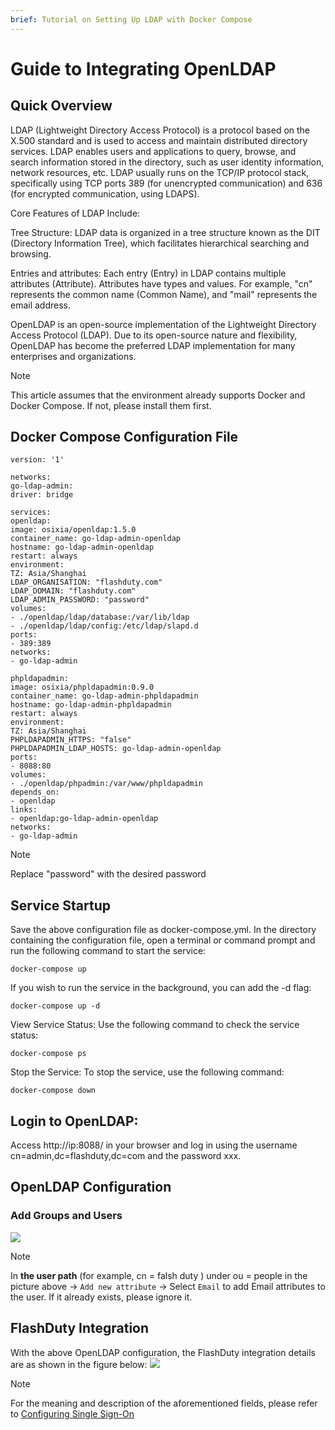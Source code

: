 ```yaml
---
brief: Tutorial on Setting Up LDAP with Docker Compose
---
```


# Guide to Integrating OpenLDAP

## Quick Overview

LDAP (Lightweight Directory Access Protocol) is a protocol based on the X.500 standard and is used to access and maintain distributed directory services. LDAP enables users and applications to query, browse, and search information stored in the directory, such as user identity information, network resources, etc. LDAP usually runs on the TCP/IP protocol stack, specifically using TCP ports 389 (for unencrypted communication) and 636 (for encrypted communication, using LDAPS).

Core Features of LDAP Include:

Tree Structure: LDAP data is organized in a tree structure known as the DIT (Directory Information Tree), which facilitates hierarchical searching and browsing.

Entries and attributes: Each entry (Entry) in LDAP contains multiple attributes (Attribute). Attributes have types and values. For example, "cn" represents the common name (Common Name), and "mail" represents the email address.

OpenLDAP is an open-source implementation of the Lightweight Directory Access Protocol (LDAP). Due to its open-source nature and flexibility, OpenLDAP has become the preferred LDAP implementation for many enterprises and organizations.

> [!NOTE]
> This article assumes that the environment already supports Docker and Docker Compose. If not, please install them first.

## Docker Compose Configuration File
```
version: '1'

networks:
go-ldap-admin:
driver: bridge

services:
openldap:
image: osixia/openldap:1.5.0
container_name: go-ldap-admin-openldap
hostname: go-ldap-admin-openldap
restart: always
environment:
TZ: Asia/Shanghai
LDAP_ORGANISATION: "flashduty.com"
LDAP_DOMAIN: "flashduty.com"
LDAP_ADMIN_PASSWORD: "password"
volumes:
- ./openldap/ldap/database:/var/lib/ldap
- ./openldap/ldap/config:/etc/ldap/slapd.d
ports:
- 389:389
networks:
- go-ldap-admin

phpldapadmin:
image: osixia/phpldapadmin:0.9.0
container_name: go-ldap-admin-phpldapadmin
hostname: go-ldap-admin-phpldapadmin
restart: always
environment:
TZ: Asia/Shanghai
PHPLDAPADMIN_HTTPS: "false"
PHPLDAPADMIN_LDAP_HOSTS: go-ldap-admin-openldap
ports:
- 8088:80
volumes:
- ./openldap/phpadmin:/var/www/phpldapadmin
depends_on:
- openldap
links:
- openldap:go-ldap-admin-openldap
networks:
- go-ldap-admin

```

> [!NOTE]
> Replace "password" with the desired password

## Service Startup
Save the above configuration file as docker-compose.yml. In the directory containing the configuration file, open a terminal or command prompt and run the following command to start the service:
```
docker-compose up
```

If you wish to run the service in the background, you can add the -d flag:
```
docker-compose up -d
```

View Service Status:
Use the following command to check the service status:
```
docker-compose ps
```

Stop the Service:
To stop the service, use the following command:
```
docker-compose down
```

## Login to OpenLDAP:
Access http://ip:8088/ in your browser and log in using the username cn=admin,dc=flashduty,dc=com and the password xxx.

## OpenLDAP Configuration
### Add Groups and Users

![](https://fcdoc.github.io/img/zh/flashduty/mixin/single_sign_on/openldap/1.avif)

> [!NOTE]
> In **the user path** (for example, cn = falsh duty ) under ou = people in the picture above -> `Add new attribute` -> Select `Email` to add Email attributes to the user. If it already exists, please ignore it.

## FlashDuty Integration
With the above OpenLDAP configuration, the FlashDuty integration details are as shown in the figure below:
![](https://fcdoc.github.io/img/zh/flashduty/mixin/single_sign_on/openldap/2.avif)

> [!NOTE]
> For the meaning and description of the aforementioned fields, please refer to [Configuring Single Sign-On](/feature/single_sign_on)